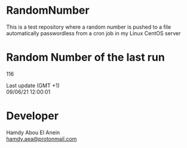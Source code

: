 # RandomNumber    
This is a test repository where a random number is pushed to a file automatically passwordless from a cron job in my Linux CentOS server    
# Random Number of the last run   
116
      
Last update (GMT +1)    
09/06/21 12:00:01
# Developer    
Hamdy Abou El Anein   
hamdy.aea@protonmail.com
